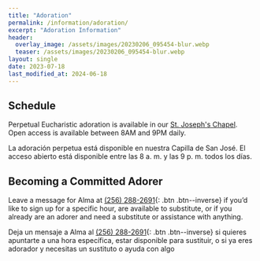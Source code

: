 ```yaml
---
title: "Adoration"
permalink: /information/adoration/
excerpt: "Adoration Information"
header:
  overlay_image: /assets/images/20230206_095454-blur.webp
  teaser: /assets/images/20230206_095454-blur.webp
layout: single
date: 2023-07-18
last_modified_at: 2024-06-18
---
```


## Schedule

Perpetual Eucharistic adoration is available in our [St. Joseph's Chapel](../parish_history/). Open access is available between 8AM and 9PM daily.

La adoración perpetua está disponible en nuestra Capilla de San José. El acceso abierto está disponible entre las 8 a. m. y las 9 p. m. todos los días.

## Becoming a Committed Adorer

Leave a message for Alma at [(256) 288-2691](tel:+1-256-288-2691){: .btn .btn--inverse} if you’d like to sign up for a specific hour, are available to substitute, or if you already are an adorer and need a substitute or assistance with anything.

Deja un mensaje a Alma al [(256) 288-2691](tel:+1-256-288-2691){: .btn .btn--inverse} si quieres apuntarte a una hora específica, estar disponible para sustituir, o si ya eres adorador y necesitas un sustituto o ayuda con algo
